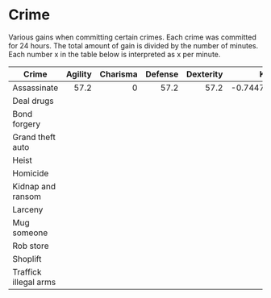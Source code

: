 # Crime

Various gains when committing certain crimes.  Each crime was committed for 24
hours.  The total amount of gain is divided by the number of minutes.  Each
number x in the table below is interpreted as x per minute.

| Crime                 | Agility | Charisma | Defense | Dexterity | Karma       | Money     | Strength |
|-----------------------|--------:|---------:|--------:|----------:|------------:|----------:|---------:|
| Assassinate           | 57.2    | 0        | 57.2    | 57.2      | -0.74479167 | 501333.33 | 57.2     |
| Deal drugs            |         |          |         |           |             |           |          |
| Bond forgery          |         |          |         |           |             |           |          |
| Grand theft auto      |         |          |         |           |             |           |          |
| Heist                 |         |          |         |           |             |           |          |
| Homicide              |         |          |         |           |             |           |          |
| Kidnap and ransom     |         |          |         |           |             |           |          |
| Larceny               |         |          |         |           |             |           |          |
| Mug someone           |         |          |         |           |             |           |          |
| Rob store             |         |          |         |           |             |           |          |
| Shoplift              |         |          |         |           |             |           |          |
| Traffick illegal arms |         |          |         |           |             |           |          |
